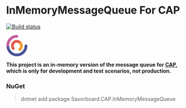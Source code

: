 # InMemoryMessageQueue For CAP

[![Build status](https://ci.appveyor.com/api/projects/status/txg29kmg0o6u4c2j?svg=true)](https://ci.appveyor.com/project/yuleyule66/savorboard-cap-inmemorymessagequeue)

<svg x="0" y="0" width="58" height="58" class="image-svg-svg"><svg xmlns="http://www.w3.org/2000/svg" viewBox="0 0 192.13 196.72"><g><g><path d="M166.87 100.62a71.54 71.54 0 0 1-70.81 70.8c-38.86.33-70.48-32.43-70.8-70.8-.14-16.28-25.4-16.3-25.26 0a98 98 0 0 0 26.75 66.51c16.88 18 40.66 28 65.06 29.44 24.86 1.46 49.1-8 67.83-24s29.43-39.31 32.07-63.53c.3-2.8.39-5.63.42-8.44.13-16.3-25.12-16.28-25.26 0z" fill="#4a5699"></path><path d="M25.26 96.07a71.54 71.54 0 0 1 70.8-70.81c16.28-.14 16.3-25.4 0-25.26a97.79 97.79 0 0 0-67.45 27.67C10.25 45.46.21 70.65 0 96.07c-.14 16.29 25.12 16.27 25.26 0z" fill="#c45fa0"></path><path d="M73.83 118.81c-10.58-14.11-9-30.09 4.14-41.46 12.31-10.62 30.52-6.6 40.93 6.34 4.33 5.37 13.39 4.48 17.86 0 5.26-5.25 4.31-12.5 0-17.86-17.42-21.65-50.71-25.9-73-9.21C40.58 74 34.26 107.87 52 131.56c4.12 5.5 10.82 8.31 17.28 4.53 5.42-3.18 8.66-11.76 4.53-17.28z" fill="#e5594f"></path><path d="M118.3 82.91c6 8 7.54 14 6.68 23.29.14-1.14.08-.93-.18.62-.26 1.32-.64 2.62-1 3.91a14.07 14.07 0 0 1-1.9 4.44c-2.34 4.43-4.59 6.68-8.84 10.1-5.38 4.32-4.48 13.39 0 17.86 5.25 5.26 12.5 4.31 17.85 0 21.66-17.42 25.91-50.71 9.22-73-4.12-5.5-10.82-8.31-17.28-4.53-5.43 3.18-8.67 11.76-4.53 17.28z" fill="#f39a2b"></path></g></g></svg></svg>

**This project is an in-memory version of the message queue for [CAP](https://github.com/dotnetcore/CAP), which is only for development and test scenarios, not production.**

### NuGet

> dotnet add package Savorboard.CAP.InMemoryMessageQueue
